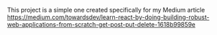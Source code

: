This project is a simple one created specifically for my Medium article  
https://medium.com/towardsdev/learn-react-by-doing-building-robust-web-applications-from-scratch-get-post-put-delete-1618b99859e
